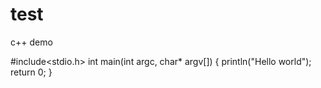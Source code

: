 # test
c++ demo


#include<stdio.h>
int main(int argc, char* argv[])
{
    println("Hello world");
    return 0;
}


